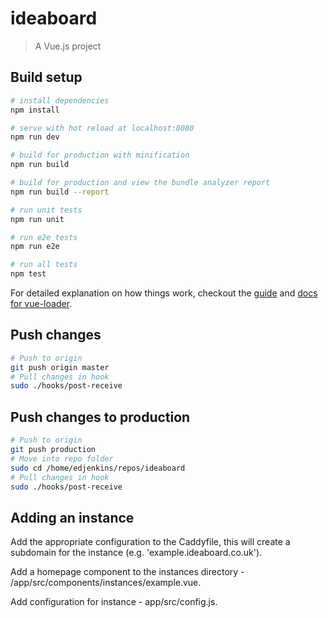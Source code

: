 # ideaboard

> A Vue.js project

## Build setup

``` bash
# install dependencies
npm install

# serve with hot reload at localhost:8080
npm run dev

# build for production with minification
npm run build

# build for production and view the bundle analyzer report
npm run build --report

# run unit tests
npm run unit

# run e2e tests
npm run e2e

# run all tests
npm test
```

For detailed explanation on how things work, checkout the [guide](http://vuejs-templates.github.io/webpack/) and [docs for vue-loader](http://vuejs.github.io/vue-loader).

## Push changes

``` bash
# Push to origin
git push origin master
# Pull changes in hook
sudo ./hooks/post-receive
```

## Push changes to production

``` bash
# Push to origin
git push production
# Move into repo folder
sudo cd /home/edjenkins/repos/ideaboard
# Pull changes in hook
sudo ./hooks/post-receive
```

## Adding an instance

Add the appropriate configuration to the Caddyfile, this will create a subdomain for the instance (e.g. 'example.ideaboard.co.uk').

Add a homepage component to the instances directory - /app/src/components/instances/example.vue.

Add configuration for instance - app/src/config.js.